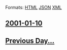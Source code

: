 
Formats: [HTML](2001/01/10/index.html)  [JSON](2001/01/10/index.json)  [XML](2001/01/10/index.xml)  

## [2001-01-10](/news/2001/01/10/index.md)

## [Previous Day...](/news/2001/01/9/index.md)

